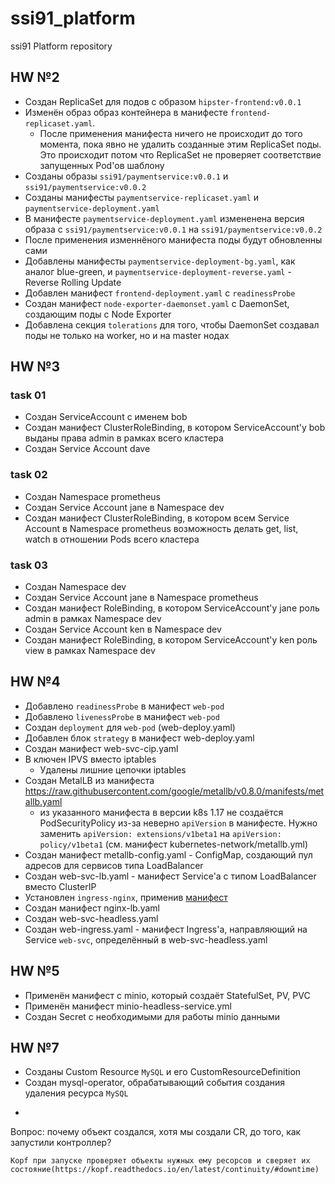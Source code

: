 # ssi91_platform
ssi91 Platform repository

## HW №2
* Создан ReplicaSet для подов с образом `hipster-frontend:v0.0.1`
* Изменён образ образ контейнера в манифесте `frontend-replicaset.yaml`. 
	* После применения манифеста ничего не происходит до того момента, пока явно не удалить созданные этим ReplicaSet поды. Это происходит потом что ReplicaSet не проверяет соответствие запущенных Pod'ов шаблону
* Созданы образы `ssi91/paymentservice:v0.0.1` и `ssi91/paymentservice:v0.0.2`
* Созданы манифесты `paymentservice-replicaset.yaml` и `paymentservice-deployment.yaml`
* В манифесте `paymentservice-deployment.yaml` измененена версия образа с `ssi91/paymentservice:v0.0.1` на `ssi91/paymentservice:v0.0.2`
* После применения изменнёного манифеста поды будут обновленны сами
* Добавлены манифесты `paymentservice-deployment-bg.yaml`, как аналог blue-green, и `paymentservice-deployment-reverse.yaml` - Reverse Rolling Update
* Добавлен манифест `frontend-deployment.yaml` с `readinessProbe`
* Создан манифест `node-exporter-daemonset.yaml` c DaemonSet, создающим поды с Node Exporter
* Добавлена секция `tolerations` для того, чтобы DaemonSet создавал поды не только на worker, но и на master нодах

## HW №3
### task 01
* Создан ServiceAccount с именем bob
* Создан манифест ClusterRoleBinding, в котором ServiceAccount'у bob выданы права admin в рамках всего кластера
* Создан Service Account dave

### task 02
* Создан Namespace prometheus
* Создан Service Account jane в Namespace dev
* Создан манифест ClusterRoleBinding, в котором всем Service Account в Namespace prometheus возможность делать get, list, watch в отношении Pods всего кластера

### task 03
* Создан Namespace dev
* Создан Service Account jane в Namespace prometheus
* Создан манифест RoleBinding, в котором ServiceAccount'у jane роль admin в рамках Namespace dev
* Создан Service Account ken в Namespace dev
* Создан манифест RoleBinding, в котором ServiceAccount'у ken роль view в рамках Namespace dev

## HW №4
* Добавлено `readinessProbe` в манифест `web-pod`
* Добавлено `livenessProbe` в манифест `web-pod`
* Создан `deployment` для `web-pod` (web-deploy.yaml)
* Добавлен блок `strategy` в манифест web-deploy.yaml
* Создан манифест web-svc-cip.yaml
* В ключен IPVS вместо iptables
	* Удалены лишние цепочки iptables
* Создан MetalLB из манифеста https://raw.githubusercontent.com/google/metallb/v0.8.0/manifests/metallb.yaml
	* из указанного манифеста в версии k8s 1.17 не создаётся PodSecurityPolicy из-за неверно `apiVersion` в манифесте. Нужно заменить `apiVersion: extensions/v1beta1` на `apiVersion: policy/v1beta1` (см. манифест kubernetes-network/metallb.yml)
* Создан манифест metallb-config.yaml - ConfigMap, создающий пул адресов для сервисов типа LoadBalancer
* Создан web-svc-lb.yaml - манифест Service'а с типом LoadBalancer вместо ClusterIP
* Установлен `ingress-nginx`, применив [манифест](https://raw.githubusercontent.com/kubernetes/ingressnginx/master/deploy/static/mandatory.yaml)
* Создан манифест nginx-lb.yaml
* Создан web-svc-headless.yaml
* Создан web-ingress.yaml - манифест Ingress'а, направляющий на Service `web-svc`, определённый в web-svc-headless.yaml

## HW №5
* Применён манифест с minio, который создаёт StatefulSet, PV, PVC
* Применён манифест minio-headless-service.yml
* Создан Secret c необходимыми для работы minio данными

## HW №7
* Созданы Custom Resource `MySQL` и его CustomResourceDefinition
* Создан mysql-operator, обрабатывающий события создания удаления ресурса `MySQL`
* ```
Вопрос: почему объект создался, хотя мы создали CR, до того, как запустили контроллер?
```
Kopf при запуске проверяет объекты нужных ему ресорсов и сверяет их состояние(https://kopf.readthedocs.io/en/latest/continuity/#downtime)
